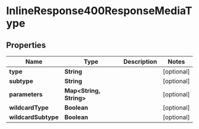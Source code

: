 

# InlineResponse400ResponseMediaType


## Properties

Name | Type | Description | Notes
------------ | ------------- | ------------- | -------------
**type** | **String** |  |  [optional]
**subtype** | **String** |  |  [optional]
**parameters** | **Map&lt;String, String&gt;** |  |  [optional]
**wildcardType** | **Boolean** |  |  [optional]
**wildcardSubtype** | **Boolean** |  |  [optional]



